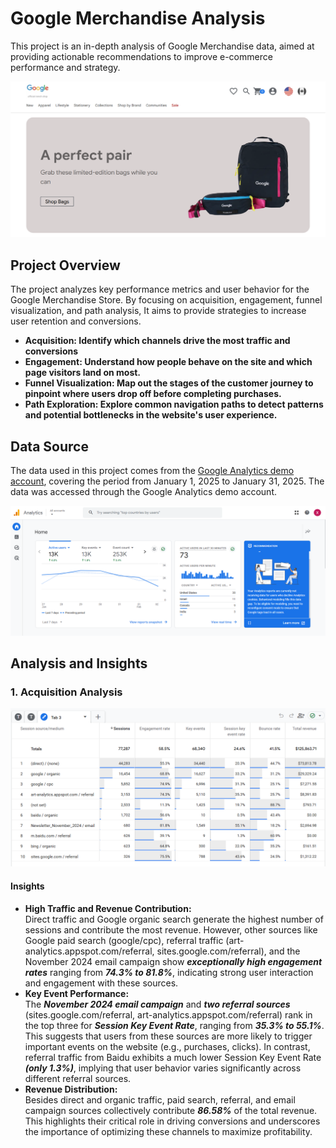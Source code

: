 # Google Merchandise Analysis
This project is an in-depth analysis of Google Merchandise data, aimed at providing actionable recommendations to improve e-commerce performance and strategy.

![Google Merchandise Analysis Overview](https://github.com/Jasonqian123/GoogleMerchAnalysis/blob/main/googlemerch.png?raw=true)


## **Project Overview**
The project analyzes key performance metrics and user behavior for the Google Merchandise Store. By focusing on acquisition, engagement, funnel visualization, and path analysis, It aims to provide strategies to increase user retention and conversions.

- **Acquisition: Identify which channels drive the most traffic and conversions**
- **Engagement: Understand how people behave on the site and which page visitors land on most.**
- **Funnel Visualization: Map out the stages of the customer journey to pinpoint where users drop off before completing purchases.**
- **Path Exploration: Explore common navigation paths to detect patterns and potential bottlenecks in the website's user experience.**


## **Data Source**
The data used in this project comes from the [Google Analytics demo account](https://shop.merch.google/), covering the period from January 1, 2025 to January 31, 2025. The data was accessed through the Google Analytics demo account.

![Google Analytics Home Page](https://github.com/Jasonqian123/GoogleMerchAnalysis/blob/main/homepage.png?raw=true)


## **Analysis and Insights**
### **1. Acquisition Analysis**
![Acquisition Analysis Screenshot](https://github.com/Jasonqian123/GoogleMerchAnalysis/blob/main/traffic%20acquisition.png?raw=true)

#### **Insights**
- **High Traffic and Revenue Contribution:**<br>
Direct traffic and Google organic search generate the highest number of sessions and contribute the most revenue. However, other sources like Google paid search (google/cpc), referral traffic (art-analytics.appspot.com/referral, sites.google.com/referral), and the November 2024 email campaign show ***exceptionally high engagement rates*** ranging from ***74.3% to 81.8%***, indicating strong user interaction and engagement with these sources.
- **Key Event Performance:**<br>
The ***November 2024 email campaign*** and ***two referral sources*** (sites.google.com/referral, art-analytics.appspot.com/referral) rank in the top three for ***Session Key Event Rate***, ranging from ***35.3% to 55.1%***. This suggests that users from these sources are more likely to trigger important events on the website (e.g., purchases, clicks). In contrast, referral traffic from Baidu exhibits a much lower Session Key Event Rate ***(only 1.3%)***, implying that user behavior varies significantly across different referral sources.
- **Revenue Distribution:**<br>
Besides direct and organic traffic, paid search, referral, and email campaign sources collectively contribute ***86.58%*** of the total revenue. This highlights their critical role in driving conversions and underscores the importance of optimizing these channels to maximize profitability.
